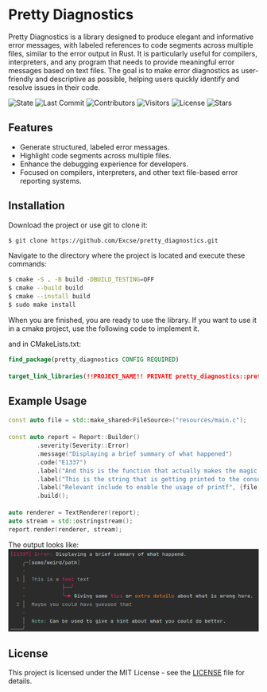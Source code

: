 # Pretty Diagnostics

Pretty Diagnostics is a library designed to produce elegant and informative error messages, with labeled references to code segments across multiple files, similar to the error output in Rust. It is particularly useful for compilers, interpreters, and any program that needs to provide meaningful error messages based on text files. The goal is to make error diagnostics as user-friendly and descriptive as possible, helping users quickly identify and resolve issues in their code.

![State](https://img.shields.io/github/actions/workflow/status/Excse/pretty_diagnostics/cmake-single-platform.yml?style=flat&label=Build%2FTest)
![Last Commit](https://img.shields.io/github/last-commit/Excse/pretty_diagnostics?style=flat&label=Last%20Commit)
![Contributors](https://img.shields.io/github/contributors/Excse/pretty_diagnostics?style=flat&label=Contributors)
![Visitors](https://api.visitorbadge.io/api/visitors?path=https%3A%2F%2Fgithub.com%2FExcse%2Fpretty_diagnostics&label=Repository%20Visits&countColor=%232ccce4&style=flat&labelStyle=none)
![License](https://img.shields.io/github/license/Excse/pretty_diagnostics?style=flat&label=License)
![Stars](https://img.shields.io/github/stars/Excse/pretty_diagnostics)

## Features

- Generate structured, labeled error messages.
- Highlight code segments across multiple files.
- Enhance the debugging experience for developers.
- Focused on compilers, interpreters, and other text file-based error reporting systems.

## Installation

Download the project or use git to clone it:
```sh
$ git clone https://github.com/Excse/pretty_diagnostics.git
```

Navigate to the directory where the project is located and execute these commands:
```sh
$ cmake -S . -B build -DBUILD_TESTING=OFF
$ cmake --build build
$ cmake --install build
$ sudo make install
```

When you are finished, you are ready to use the library. If you want to use it in a
cmake project, use the following code to implement it.

and in CMakeLists.txt:
```cmake
find_package(pretty_diagnostics CONFIG REQUIRED)

target_link_libraries(!!PROJECT_NAME!! PRIVATE pretty_diagnostics::pretty_diagnostics)
```

## Example Usage

```cpp
const auto file = std::make_shared<FileSource>("resources/main.c");

const auto report = Report::Builder()
        .severity(Severity::Error)
        .message("Displaying a brief summary of what happened")
        .code("E1337")
        .label("And this is the function that actually makes the magic happen", {file, 37, 43})
        .label("This is the string that is getting printed to the console", {file, 44, 60})
        .label("Relevant include to enable the usage of printf", {file, 10, 17})
        .build();

auto renderer = TextRenderer(report);
auto stream = std::ostringstream();
report.render(renderer, stream);
```

The output looks like:</br>
![Image of this example](resources/example.png)

## License

This project is licensed under the MIT License - see the [LICENSE](LICENSE) file for details.
